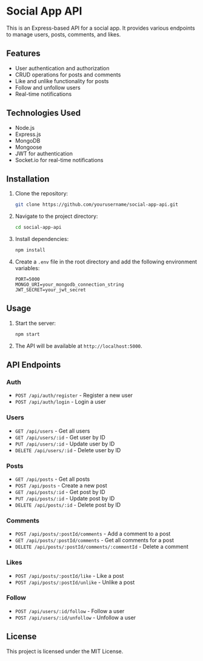 # Social App API

This is an Express-based API for a social app. It provides various endpoints to manage users, posts, comments, and likes.

## Features

- User authentication and authorization
- CRUD operations for posts and comments
- Like and unlike functionality for posts
- Follow and unfollow users
- Real-time notifications

## Technologies Used

- Node.js
- Express.js
- MongoDB
- Mongoose
- JWT for authentication
- Socket.io for real-time notifications

## Installation

1. Clone the repository:
    ```bash
    git clone https://github.com/yourusername/social-app-api.git
    ```
2. Navigate to the project directory:
    ```bash
    cd social-app-api
    ```
3. Install dependencies:
    ```bash
    npm install
    ```
4. Create a `.env` file in the root directory and add the following environment variables:
    ```
    PORT=5000
    MONGO_URI=your_mongodb_connection_string
    JWT_SECRET=your_jwt_secret
    ```

## Usage

1. Start the server:
    ```bash
    npm start
    ```
2. The API will be available at `http://localhost:5000`.

## API Endpoints

### Auth

- `POST /api/auth/register` - Register a new user
- `POST /api/auth/login` - Login a user

### Users

- `GET /api/users` - Get all users
- `GET /api/users/:id` - Get user by ID
- `PUT /api/users/:id` - Update user by ID
- `DELETE /api/users/:id` - Delete user by ID

### Posts

- `GET /api/posts` - Get all posts
- `POST /api/posts` - Create a new post
- `GET /api/posts/:id` - Get post by ID
- `PUT /api/posts/:id` - Update post by ID
- `DELETE /api/posts/:id` - Delete post by ID

### Comments

- `POST /api/posts/:postId/comments` - Add a comment to a post
- `GET /api/posts/:postId/comments` - Get all comments for a post
- `DELETE /api/posts/:postId/comments/:commentId` - Delete a comment

### Likes

- `POST /api/posts/:postId/like` - Like a post
- `POST /api/posts/:postId/unlike` - Unlike a post

### Follow

- `POST /api/users/:id/follow` - Follow a user
- `POST /api/users/:id/unfollow` - Unfollow a user

## License

This project is licensed under the MIT License.